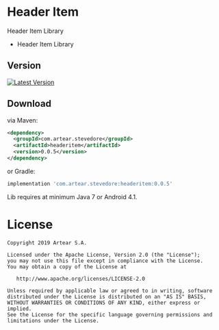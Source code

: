 # Header Item
Header Item Library

- Header Item Library


Version 
--------

[![Latest Version](https://api.bintray.com/packages/artearmobile/Android/Header-Item/images/download.svg)](https://bintray.com/artearmobile/Android/Header-Item/_latestVersion)


Download
--------
via Maven:
```xml
<dependency>
  <groupId>com.artear.stevedore</groupId>
  <artifactId>headeritem</artifactId>
  <version>0.0.5</version>
</dependency>
```
or Gradle:
```groovy
implementation 'com.artear.stevedore:headeritem:0.0.5'
```
Lib requires at minimum Java 7 or Android 4.1.

License
=======

    Copyright 2019 Artear S.A.

    Licensed under the Apache License, Version 2.0 (the "License");
    you may not use this file except in compliance with the License.
    You may obtain a copy of the License at

       http://www.apache.org/licenses/LICENSE-2.0

    Unless required by applicable law or agreed to in writing, software
    distributed under the License is distributed on an "AS IS" BASIS,
    WITHOUT WARRANTIES OR CONDITIONS OF ANY KIND, either express or implied.
    See the License for the specific language governing permissions and
    limitations under the License.
